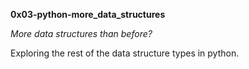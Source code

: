 **0x03-python-more_data_structures**

*More data structures than before?*

Exploring the rest of the data structure types in python.
